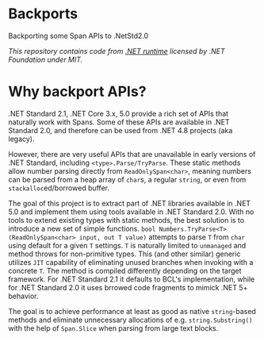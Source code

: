 # Backports
Backporting some Span APIs to .NetStd2.0

*This repository contains code from [.NET runtime](https://github.com/dotnet/runtime) licensed by .NET Foundation under MIT.*

# Why backport APIs?
.NET Standard 2.1, .NET Core 3.x, 5.0 provide a rich set of APIs that naturally work with Spans. Some of these APIs are available in .NET Standard 2.0, and therefore can be used from .NET 4.8 projects (aka legacy). 

However, there are very useful APIs that are unavailable in early versions of .NET Standard, including `<type>.Parse/TryParse`. These static methods allow number parsing directly from `ReadOnlySpan<char>`, meaning numbers can be parsed from a heap array of `char`s, a regular `string`, or even from `stackalloc`ed/borrowed buffer.

The goal of this project is to extract part of .NET libraries available in .NET 5.0 and implement them using tools available in .NET Standard 2.0.
With no tools to extend existing types with static methods, the best solution is to introduce a new set of simple functions.
`bool Numbers.TryParse<T>(ReadOnlySpan<char> input, out T value)` attempts to parse `T` from `char`  using default for a given `T` settings. `T` is naturally limited to `unmanaged` and method throws for non-primitive types.
This (and other similar) generic utilizes `JIT` capability of eliminating unused branches when invoking with a concrete `T`.
The method is compiled differently depending on the target framework. For .NET Standard 2.1 it defaults to BCL's implementation, while for .NET Standard 2.0 it uses brrowed code fragments to mimick .NET 5+ behavior.

The goal is to achieve performance at least as good as native `string`-based methods and eliminate unnecessary allocations of e.g. `string.Substring()` with the help of `Span.Slice` when parsing from large text blocks.
